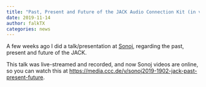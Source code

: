 ```yaml
---
title: "Past, Present and Future of the JACK Audio Connection Kit (in video form)"
date: 2019-11-14
author: falkTX
categories: news
---
```

A few weeks ago I did a talk/presentation at [Sonoj],
regarding the past, present and future of the JACK.

This talk was live-streamed and recorded, and now Sonoj videos are online,
so you can watch this at <https://media.ccc.de/v/sonoj2019-1902-jack-past-present-future>.

[Sonoj]: https://www.sonoj.org/
